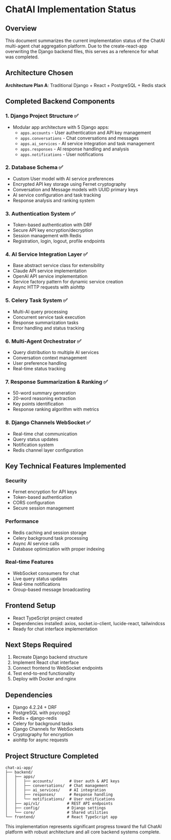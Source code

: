 # ChatAI Implementation Status

## Overview
This document summarizes the current implementation status of the ChatAI multi-agent chat aggregation platform. Due to the create-react-app overwriting the Django backend files, this serves as a reference for what was completed.

## Architecture Chosen
**Architecture Plan A**: Traditional Django + React + PostgreSQL + Redis stack

## Completed Backend Components

### 1. Django Project Structure ✅
- Modular app architecture with 5 Django apps:
  - `apps.accounts` - User authentication and API key management
  - `apps.conversations` - Chat conversations and messages
  - `apps.ai_services` - AI service integration and task management
  - `apps.responses` - AI response handling and analysis
  - `apps.notifications` - User notifications

### 2. Database Schema ✅
- Custom User model with AI service preferences
- Encrypted API key storage using Fernet cryptography
- Conversation and Message models with UUID primary keys
- AI service configuration and task tracking
- Response analysis and ranking system

### 3. Authentication System ✅
- Token-based authentication with DRF
- Secure API key encryption/decryption
- Session management with Redis
- Registration, login, logout, profile endpoints

### 4. AI Service Integration Layer ✅
- Base abstract service class for extensibility
- Claude API service implementation
- OpenAI API service implementation
- Service factory pattern for dynamic service creation
- Async HTTP requests with aiohttp

### 5. Celery Task System ✅
- Multi-AI query processing
- Concurrent service task execution
- Response summarization tasks
- Error handling and status tracking

### 6. Multi-Agent Orchestrator ✅
- Query distribution to multiple AI services
- Conversation context management
- User preference handling
- Real-time status tracking

### 7. Response Summarization & Ranking ✅
- 50-word summary generation
- 20-word reasoning extraction
- Key points identification
- Response ranking algorithm with metrics

### 8. Django Channels WebSocket ✅
- Real-time chat communication
- Query status updates
- Notification system
- Redis channel layer configuration

## Key Technical Features Implemented

### Security
- Fernet encryption for API keys
- Token-based authentication
- CORS configuration
- Secure session management

### Performance
- Redis caching and session storage
- Celery background task processing
- Async AI service calls
- Database optimization with proper indexing

### Real-time Features
- WebSocket consumers for chat
- Live query status updates
- Real-time notifications
- Group-based message broadcasting

## Frontend Setup
- React TypeScript project created
- Dependencies installed: axios, socket.io-client, lucide-react, tailwindcss
- Ready for chat interface implementation

## Next Steps Required
1. Recreate Django backend structure
2. Implement React chat interface
3. Connect frontend to WebSocket endpoints
4. Test end-to-end functionality
5. Deploy with Docker and nginx

## Dependencies
- Django 4.2.24 + DRF
- PostgreSQL with psycopg2
- Redis + django-redis
- Celery for background tasks
- Django Channels for WebSockets
- Cryptography for encryption
- aiohttp for async requests

## Project Structure Completed
```
chat-ai-app/
├── backend/
│   ├── apps/
│   │   ├── accounts/       # User auth & API keys
│   │   ├── conversations/  # Chat management
│   │   ├── ai_services/    # AI integration
│   │   ├── responses/      # Response handling
│   │   └── notifications/  # User notifications
│   ├── api/v1/            # REST API endpoints
│   ├── config/            # Django settings
│   └── core/              # Shared utilities
└── frontend/              # React TypeScript app
```

This implementation represents significant progress toward the full ChatAI platform with robust architecture and all core backend systems complete.